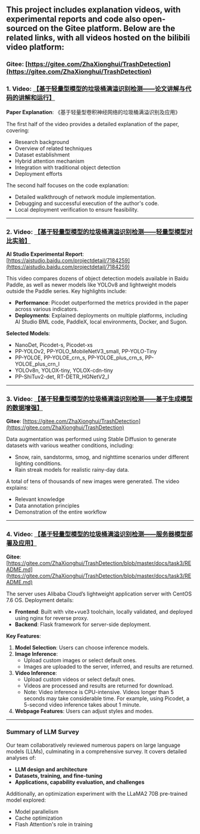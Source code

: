 ## This project includes explanation videos, with experimental reports and code also open-sourced on the Gitee platform. Below are the related links, with all videos hosted on the bilibili video platform:

### Gitee: [https://gitee.com/ZhaXionghui/TrashDetection](https://gitee.com/ZhaXionghui/TrashDetection)

### 1. Video: [【基于轻量型模型的垃圾桶满溢识别检测——论文讲解与代码的讲解和运行】](https://www.bilibili.com/video/BV16u4y1h76eAI)
**Paper Explanation**: 《基于轻量型卷积神经网络的垃圾桶满溢识别及应用》

The first half of the video provides a detailed explanation of the paper, covering:
- Research background
- Overview of related techniques
- Dataset establishment
- Hybrid attention mechanism
- Integration with traditional object detection
- Deployment efforts

The second half focuses on the code explanation:
- Detailed walkthrough of network module implementation.
- Debugging and successful execution of the author's code.
- Local deployment verification to ensure feasibility.

---

### 2. Video: [【基于轻量型模型的垃圾桶满溢识别检测——轻量型模型对比实验】](https://www.bilibili.com/video/BV12b4y1N7bZ)  
**AI Studio Experimental Report**: [https://aistudio.baidu.com/projectdetail/7184259](https://aistudio.baidu.com/projectdetail/7184259)

This video compares dozens of object detection models available in Baidu Paddle, as well as newer models like YOLOv8 and lightweight models outside the Paddle series. Key highlights include:
- **Performance**: Picodet outperformed the metrics provided in the paper across various indicators.
- **Deployments**: Explained deployments on multiple platforms, including AI Studio BML code, PaddleX, local environments, Docker, and Sugon.

**Selected Models**:
- NanoDet, Picodet-s, Picodet-xs
- PP-YOLOv2, PP-YOLO_MobileNetV3_small, PP-YOLO-Tiny
- PP-YOLOE, PP-YOLOE_crn_s, PP-YOLOE_plus_crn_s, PP-YOLOE_plus_crn_l
- YOLOv8n, YOLOX-tiny, YOLOX-cdn-tiny
- PP-ShiTuv2-det, RT-DETR_HGNetV2_I

---

### 3. Video: [【基于轻量型模型的垃圾桶满溢识别检测——基于生成模型的数据增强】](https://www.bilibili.com/video/BV1nK4y1q7hB)  
**Gitee**: [https://gitee.com/ZhaXionghui/TrashDetection](https://gitee.com/ZhaXionghui/TrashDetection)

Data augmentation was performed using Stable Diffusion to generate datasets with various weather conditions, including:
- Snow, rain, sandstorms, smog, and nighttime scenarios under different lighting conditions.
- Rain streak models for realistic rainy-day data.

A total of tens of thousands of new images were generated. The video explains:
- Relevant knowledge
- Data annotation principles
- Demonstration of the entire workflow

---

### 4. Video: [【基于轻量型模型的垃圾桶满溢识别检测——服务器模型部署及应用】](https://www.bilibili.com/video/BV1TA4m1G745)  
**Gitee**: [https://gitee.com/ZhaXionghui/TrashDetection/blob/master/docs/task3/README.md](https://gitee.com/ZhaXionghui/TrashDetection/blob/master/docs/task3/README.md)

The server uses Alibaba Cloud’s lightweight application server with CentOS 7.6 OS. Deployment details:
- **Frontend**: Built with vite+vue3 toolchain, locally validated, and deployed using nginx for reverse proxy.
- **Backend**: Flask framework for server-side deployment.

**Key Features**:
1. **Model Selection**: Users can choose inference models.
2. **Image Inference**:
   - Upload custom images or select default ones.
   - Images are uploaded to the server, inferred, and results are returned.
3. **Video Inference**:
   - Upload custom videos or select default ones.
   - Videos are processed and results are returned for download.
   - Note: Video inference is CPU-intensive. Videos longer than 5 seconds may take considerable time. For example, using Picodet, a 5-second video inference takes about 1 minute.
4. **Webpage Features**: Users can adjust styles and modes.

---

### Summary of LLM Survey
Our team collaboratively reviewed numerous papers on large language models (LLMs), culminating in a comprehensive survey. It covers detailed analyses of:
- **LLM design and architecture**
- **Datasets, training, and fine-tuning**
- **Applications, capability evaluation, and challenges**

Additionally, an optimization experiment with the LLaMA2 70B pre-trained model explored:
- Model parallelism
- Cache optimization
- Flash Attention's role in training
